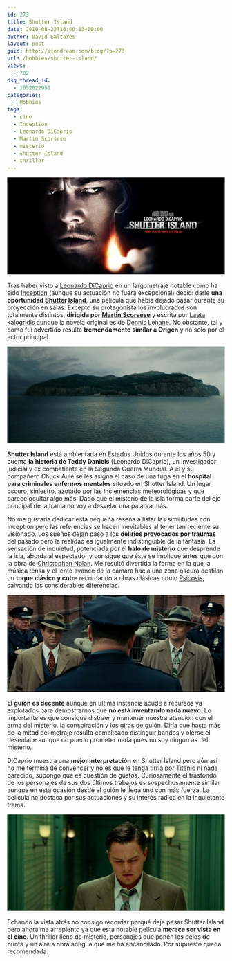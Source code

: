 ```yaml
---
id: 273
title: Shutter Island
date: 2010-08-23T16:00:13+00:00
author: David Saltares
layout: post
guid: http://siondream.com/blog/?p=273
url: /hobbies/shutter-island/
views:
  - 702
dsq_thread_id:
  - 1852022951
categories:
  - Hobbies
tags:
  - cine
  - Inception
  - Leonardo DiCaprio
  - Martin Scorsese
  - misterio
  - Shutter Island
  - thriller
---
```


![shutter-island-05.jpg](/img/wp/shutter-island-05.jpg)

Tras haber visto a [Leonardo DiCaprio](http://www.imdb.com/name/nm0000138/) en un largometraje notable como ha sido [Inception](/ocio/cine/inception-%C2%BFel-sueno-es-real/) (aunque su actuación no fuera excepcional) decidí darle **una oportunidad [Shutter Island](http://www.imdb.com/title/tt1130884/)**, una película que había dejado pasar durante su proyección en salas. Excepto su protagonista los involucrados son totalmente distintos, **dirigida por [Martin Scorsese](http://www.imdb.com/name/nm0000217/)** y escrita por [Laeta kalogridis](http://www.imdb.com/name/nm0436164/) aunque la novela original es de [Dennis Lehane](http://www.imdb.com/name/nm1212331/). No obstante, tal y como fui advertido resulta **tremendamente similar a Origen** y no solo por el actor principal.

![shutter-island-01.jpg](/img/wp/shutter-island-01.jpg)

**Shutter Island** está ambientada en Estados Unidos durante los años 50 y cuenta **la historia de Teddy Daniels** (Leonardo DiCaprio), un investigador judicial y ex combatiente en la Segunda Guerra Mundial. A él y su compañero Chuck Aule se les asigna el caso de una fuga en el **hospital para criminales enfermos mentales** situado en Shutter Island. Un lugar oscuro, siniestro, azotado por las inclemencias meteorológicas y que parece ocultar algo más. Dado que el misterio de la isla forma parte del eje principal de la trama no voy a desvelar una palabra más.

No me gustaría dedicar esta pequeña reseña a listar las similitudes con Inception pero las referencias se hacen inevitables al tener tan reciente su visionado. Los sueños dejan paso a los **delirios provocados por traumas** del pasado pero la realidad es igualmente indistinguible de la fantasía. La sensación de inquietud, potenciada por el **halo de misterio** que desprende la isla, aborda al espectador y consigue que éste se implique antes que con la obra de [Christophen Nolan](http://www.imdb.com/name/nm0634240/). Me resultó divertida la forma en la que la música tensa y el lento avance de la cámara hacia una zona oscura destilan un **toque clásico y cutre** recordando a obras clásicas como [Psicosis](http://www.imdb.com/title/tt0054215/), salvando las considerables diferencias.

![shutter-island-02.jpg](/img/wp/shutter-island-02.jpg)

**El guión es decente** aunque en última instancia acude a recursos ya explotados para demostrarnos que **no está inventando nada nuevo**. Lo importante es que consigue distraer y mantener nuestra atención con el arma del misterio, la conspiración y los giros de guión. Diría que hasta más de la mitad del metraje resulta complicado distinguir bandos y olerse el desenlace aunque no puedo prometer nada pues no soy ningún as del misterio.

DiCaprio muestra una **mejor interpretación** en Shutter Island pero aún así no me termina de convencer y no es que le tenga tirria por [Titanic](http://www.imdb.com/title/tt0120338/) ni nada parecido, supongo que es cuestión de gustos. Curiosamente el trasfondo de los personajes de sus dos últimos trabajos es sospechosamente similar aunque en esta ocasión desde el guión le llega uno con más fuerza. La película no destaca por sus actuaciones y su interés radica en la inquietante trama.

![shutter-island-03.jpg](/img/wp/shutter-island-03.jpg)

Echando la vista atrás no consigo recordar porqué deje pasar Shutter Island pero ahora me arrepiento ya que esta notable película **merece ser vista en el cine**. Un thriller lleno de misterio, personajes que ponen los pelos de punta y un aire a obra antigua que me ha encandilado. Por supuesto queda recomendada.